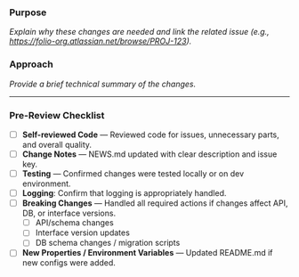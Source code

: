 ### **Purpose**
_Explain why these changes are needed and link the related issue (e.g., https://folio-org.atlassian.net/browse/PROJ-123)._

### **Approach**
_Provide a brief technical summary of the changes._

---

### **Pre-Review Checklist**

- [ ] **Self-reviewed Code** — Reviewed code for issues, unnecessary parts, and overall quality.
- [ ] **Change Notes** — NEWS.md updated with clear description and issue key.
- [ ] **Testing** — Confirmed changes were tested locally or on dev environment.
- [ ] **Logging**: Confirm that logging is appropriately handled.
- [ ] **Breaking Changes** — Handled all required actions if changes affect API, DB, or interface versions.
  - [ ] API/schema changes
  - [ ] Interface version updates
  - [ ] DB schema changes / migration scripts
- [ ] **New Properties / Environment Variables** — Updated README.md if new configs were added.
